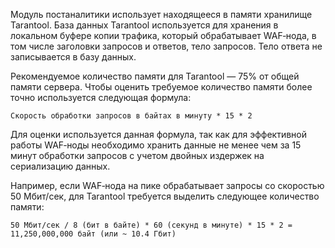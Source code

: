 Модуль постаналитики использует находящееся в памяти хранилище Tarantool. База данных Tarantool используется для хранения в локальном буфере копии трафика, который обрабатывает WAF‑нода, в том числе заголовки запросов и ответов, тело запросов. Тело ответа не записывается в базу данных.

Рекомендуемое количество памяти для Tarantool — 75% от общей памяти сервера. Чтобы оценить требуемое количество памяти более точно используется следующая формула:

```
Скорость обработки запросов в байтах в минуту * 15 * 2
```

Для оценки используется данная формула, так как для эффективной работы WAF‑ноды необходимо хранить данные не менее чем за 15 минут обработки запросов с учетом двойных издержек на сериализацию данных.

Например, если WAF‑нода на пике обрабатывает запросы со скоростью 50 Мбит/сек, для Tarantool требуется выделить следующее количество памяти:

```
50 Мбит/сек / 8 (бит в байте) * 60 (секунд в минуте) * 15 * 2 = 11,250,000,000 байт (или ~ 10.4 Гбит)
```
